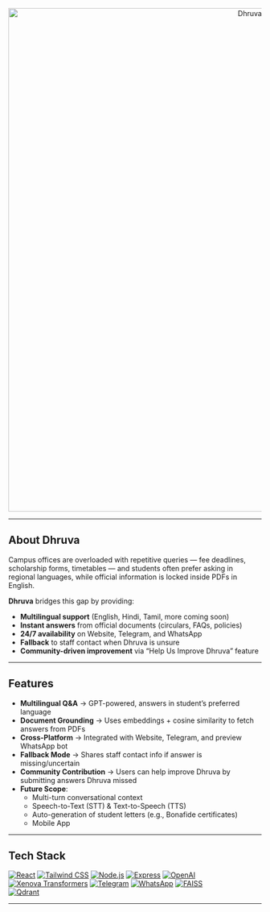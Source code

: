 <p align="center">
  <img src="https://github.com/user-attachments/assets/0cd49593-b85e-4c95-b9ba-e3dca02fed15" alt="Dhruva.AI Logo" width="1000"/>
</p>


---

## About Dhruva
Campus offices are overloaded with repetitive queries — fee deadlines, scholarship forms, timetables — and students often prefer asking in regional languages, while official information is locked inside PDFs in English.  

**Dhruva** bridges this gap by providing:

- **Multilingual support** (English, Hindi, Tamil, more coming soon)  
- **Instant answers** from official documents (circulars, FAQs, policies)  
- **24/7 availability** on Website, Telegram, and WhatsApp  
- **Fallback** to staff contact when Dhruva is unsure  
- **Community-driven improvement** via “Help Us Improve Dhruva” feature  

---

## Features

- **Multilingual Q&A** → GPT-powered, answers in student’s preferred language  
- **Document Grounding** → Uses embeddings + cosine similarity to fetch answers from PDFs  
- **Cross-Platform** → Integrated with Website, Telegram, and preview WhatsApp bot  
- **Fallback Mode** → Shares staff contact info if answer is missing/uncertain  
- **Community Contribution** → Users can help improve Dhruva by submitting answers Dhruva missed  
- **Future Scope**:  
  - Multi-turn conversational context  
  - Speech-to-Text (STT) & Text-to-Speech (TTS)  
  - Auto-generation of student letters (e.g., Bonafide certificates)  
  - Mobile App  

---

## Tech Stack

[![React](https://img.shields.io/badge/React-61DAFB?style=for-the-badge&logo=react&logoColor=black)](https://reactjs.org/) 
[![Tailwind CSS](https://img.shields.io/badge/Tailwind_CSS-38B2AC?style=for-the-badge&logo=tailwind-css&logoColor=white)](https://tailwindcss.com/) 
[![Node.js](https://img.shields.io/badge/Node.js-339933?style=for-the-badge&logo=node.js&logoColor=white)](https://nodejs.org/) 
[![Express](https://img.shields.io/badge/Express.js-000000?style=for-the-badge&logo=express&logoColor=white)](https://expressjs.com/) 
[![OpenAI](https://img.shields.io/badge/OpenAI-412991?style=for-the-badge&logo=openai&logoColor=white)](https://openai.com/) 
[![Xenova Transformers](https://img.shields.io/badge/Xenova-FF6F61?style=for-the-badge)](https://xenova.ai/) 
[![Telegram](https://img.shields.io/badge/Telegram-2CA5E0?style=for-the-badge&logo=telegram&logoColor=white)](https://telegram.org/) 
[![WhatsApp](https://img.shields.io/badge/WhatsApp-25D366?style=for-the-badge&logo=whatsapp&logoColor=white)](https://www.whatsapp.com/) 
[![FAISS](https://img.shields.io/badge/FAISS-0FA0FA?style=for-the-badge)](https://github.com/facebookresearch/faiss)  
[![Qdrant](https://img.shields.io/badge/Qdrant-FF4C00?style=for-the-badge)](https://qdrant.tech/)

---

